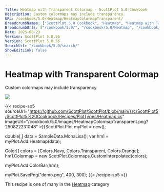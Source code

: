 ```yaml
---
Title: Heatmap with Transparent Colormap - ScottPlot 5.0 Cookbook
Description: Custom colormaps may include transparency.
URL: /cookbook/5.0/Heatmap/HeatmapColormapTransparent/
BreadcrumbNames: ["ScottPlot 5.0 Cookbook", "Heatmap", "Heatmap with Transparent Colormap"]
BreadcrumbUrls: ["/cookbook/5.0/", "/cookbook/5.0/Heatmap", "/cookbook/5.0/Heatmap/HeatmapColormapTransparent"]
Date: 2025-08-23
Version: ScottPlot 5.0.56
Version: ScottPlot 5.0.56
SearchUrl: "/cookbook/5.0/search/"
ShowEditLink: false
---
```



<div class='d-flex align-items-center mt-5'>
<h1 class='me-2 text-dark my-0 border-0'>Heatmap with Transparent Colormap</h1>
</div>

Custom colormaps may include transparency.

[![](/cookbook/5.0/images/HeatmapColormapTransparent.png?250822231048)](/cookbook/5.0/images/HeatmapColormapTransparent.png?250822231048)

{{< recipe-sp5 sourceUrl="https://github.com/ScottPlot/ScottPlot/blob/main/src/ScottPlot5/ScottPlot5%20Cookbook/Recipes/PlotTypes/Heatmap.cs" imageUrl="/cookbook/5.0/images/HeatmapColormapTransparent.png?250822231048" >}}ScottPlot.Plot myPlot = new();

double[,] data = SampleData.MonaLisa();
var hm1 = myPlot.Add.Heatmap(data);

Color[] colors = [Colors.Navy, Colors.Transparent, Colors.Orange];
hm1.Colormap = new ScottPlot.Colormaps.CustomInterpolated(colors);

myPlot.Add.ColorBar(hm1);

myPlot.SavePng("demo.png", 400, 300);
{{< /recipe-sp5 >}}

<div class='my-5 text-center'>This recipe is one of many in the <a href='/cookbook/5.0/Heatmap'>Heatmap</a> category</div>


